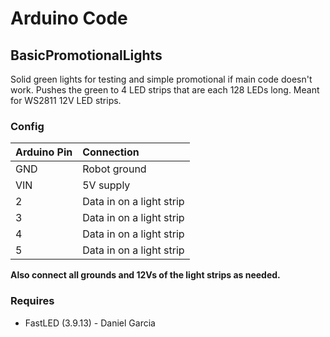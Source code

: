 # Arduino Code

## BasicPromotionalLights
Solid green lights for testing and simple promotional if main code doesn't work. Pushes the green to 4 LED strips that are each 128 LEDs long. Meant for WS2811 12V LED strips.

### Config
| Arduino Pin | Connection |
|:---|:---|
| GND | Robot ground |
| VIN | 5V supply |
| 2 | Data in on a light strip |
| 3 | Data in on a light strip |
| 4 | Data in on a light strip |
| 5 | Data in on a light strip |

**Also connect all grounds and 12Vs of the light strips as needed.**

### Requires
- FastLED (3.9.13) - Daniel Garcia